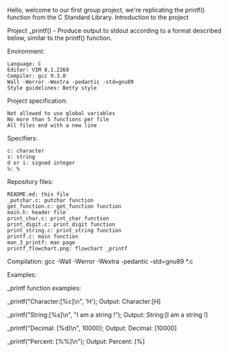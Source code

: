 Hello, welcome to our first group project, we're replicating the printf() function from the C Standard Library.
Introduction to the project

Project _printf() - Produce output to stdout according to a format described below, similar to the printf() function.

Environment:

    Language: C
    Editor: VIM 8.1.2269
    Compiler: gcc 9.3.0
    Wall -Werror -Wextra -pedantic -std=gnu89
    Style guidelines: Betty style

Project specification:

    Not allowed to use global variables
    No more than 5 functions per file
    All files end with a new line

Specifiers:

    c: character
    s: string
    d or i: signed integer
    %: %

Repository files:

    README.md: this file
    _putchar.c: putchar function
    get_function.c: get_function function
    main.h: header file
    print_char.c: print_char function
    print_digit.c: print_digit function
    print_string.c: print_string function
    printf.c: main function
    man_3_printf: man page
    printf_flowchart.png: flowchart _printf

Compilation:
gcc -Wall -Werror -Wextra -pedantic -std=gnu89 *.c

Examples:

_printf function examples:

_printf("Character:[%c]\n", 'H');
Output: Character:[H]

_printf("String:[%s]\n", "I am a string !");
Output: String:[I am a string !]

_printf("Decimal: [%d]\n", 10000);
Output: Decimal: [10000]

_printf("Percent: [%%]\n");
Output: Percent: [%]

